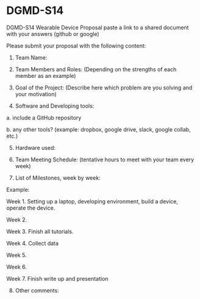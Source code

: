 # DGMD-S14
 DGMD-S14 Wearable Device
 Proposal
 paste a link to a shared document with your answers (github or google)

Please submit your proposal with the following content:

1. Team Name:

2. Team Members and Roles: (Depending on the strengths of each member as an example)

3. Goal of the Project: (Describe here which problem are you solving and your motivation)

4. Software and Developing tools:

a. include a GitHub repository

b. any other tools? (example: dropbox, google drive, slack, google collab, etc.)

5. Hardware used:

6. Team Meeting Schedule: (tentative hours to meet with your team every week)

7. List of Milestones, week by week:

Example:

Week 1. Setting up a laptop, developing environment, build a device, operate the device.

Week 2.

Week 3. Finish all tutorials.

Week 4. Collect data

Week 5.  

Week 6.

Week 7. Finish write up and presentation

8. Other comments:
